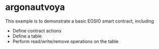 # argonautvoya

This example is to demonstrate a basic EOSIO smart contract, including

- Define contract actions
- Define a table
- Perform read/write/remove operations on the table
